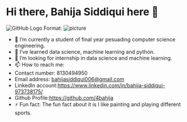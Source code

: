 # Hi there, Bahija Siddiqui here 👋
![GitHub Logo]("https://drive.google.com/file/d/1XoxZUJtMRLInBZyLZzcTn4hWYBz8lsov/view?usp=sharing")
Format: ![picture](https://drive.google.com/file/d/1XoxZUJtMRLInBZyLZzcTn4hWYBz8lsov/view?usp=sharing")

- 🔭 I’m currently a student of final year pesuading computer science engineering.
- 🌱 I’ve learned data science, machine learning and python.
- 👯 I’m looking for internship in data science and machine learning.
- 📫 How to reach me:
- Contact number: 8130494950
- Email address: bahijasiddiqui006@gmail.com
- LinkedIn account:https://www.linkedin.com/in/bahija-siddiqui-973738175/
- Github Profile:https://github.com/4bahija
- ⚡ Fun fact: The fun fact about it is I like painting and playing different sports.

